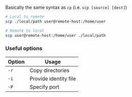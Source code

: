 [tags]: # '["bash", "scp"]'
[title]: # 'Scp'

Basically the same syntax as `cp` (i.e. `scp [source] [dest]`)

```bash
# Local to remote
scp ./local/path user@remote-host:/home/user

# Remote to local
scp user@remote-host:/home/user ./local/path
```

### Useful options

| Option | Usage                 |
| ------ | --------------------- |
| `-r`   | Copy directories      |
| `-i`   | Provide identity file |
| `-P`   | Specify port          |
